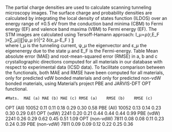The partial charge densities are used to calculate scanning tunneling microscopy images. The surface charge and probability densities are calculated by integrating the local density of states function (ILDOS) over an energy range of ±0.5 eV from the conduction band minima (CBM) to Fermi energy (EF) and valence band maxima (VBM) to Fermi energy (EF). The STM images are calculated using Tersoff-Hamann approach:
I_μ∝ρ(r,E_F )≡∑_μ▒〖|ψ_μ (r)|^2 δ(ε_μ-E_F ) 〗							
where I_μ is the tunneling current, ψ_μ the eigenvector and ε_μ the eigenenergy due to the state μ and E_F is the Fermi-energy.
Table Mean absolute error (MAE) and root-mean-squared error (RMSE) in a, b and c crystallographic directions computed for all materials in our database with respect to experimental data (ICSD data). To facilitate comparison between the functionals, both MAE and RMSE have been computed for all materials, only for predicted vdW bonded materials and only for predicted non-vdW bonded materials, using Material’s project PBE and JARVIS-DFT OPT functional.

	#Mats.	MAE (a)	MAE (b)	MAE (c)	RMSE (a)	RMSE (b)	RMSE (c)
OPT (All)	10052	0.11	0.11	0.18	0.29	0.30	0.58
PBE (All)	10052	0.13	0.14	0.23	0.30	0.29	0.61
OPT (vdW)	2241	0.20	0.21	0.44	0.44	0.44	0.99
PBE (vdW)	2241	0.26	0.29	0.62	0.45	0.51	1.09
OPT (non-vdW)	7811	0.08	0.08	0.11	0.23	0.24	0.39
PBE (non-vdW)	7811	0.09	0.09	0.12	0.22	0.25	0.36

